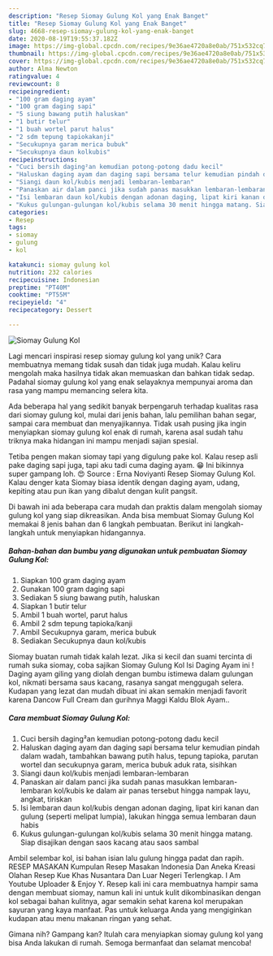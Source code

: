 ```yaml
---
description: "Resep Siomay Gulung Kol yang Enak Banget"
title: "Resep Siomay Gulung Kol yang Enak Banget"
slug: 4668-resep-siomay-gulung-kol-yang-enak-banget
date: 2020-08-19T19:55:37.182Z
image: https://img-global.cpcdn.com/recipes/9e36ae4720a8e0ab/751x532cq70/siomay-gulung-kol-foto-resep-utama.jpg
thumbnail: https://img-global.cpcdn.com/recipes/9e36ae4720a8e0ab/751x532cq70/siomay-gulung-kol-foto-resep-utama.jpg
cover: https://img-global.cpcdn.com/recipes/9e36ae4720a8e0ab/751x532cq70/siomay-gulung-kol-foto-resep-utama.jpg
author: Alma Newton
ratingvalue: 4
reviewcount: 8
recipeingredient:
- "100 gram daging ayam"
- "100 gram daging sapi"
- "5 siung bawang putih haluskan"
- "1 butir telur"
- "1 buah wortel parut halus"
- "2 sdm tepung tapiokakanji"
- "Secukupnya garam merica bubuk"
- "Secukupnya daun kolkubis"
recipeinstructions:
- "Cuci bersih daging²an kemudian potong-potong dadu kecil"
- "Haluskan daging ayam dan daging sapi bersama telur kemudian pindah dalam wadah, tambahkan bawang putih halus, tepung tapioka, parutan wortel dan secukupnya garam, merica bubuk aduk rata, sisihkan"
- "Siangi daun kol/kubis menjadi lembaran-lembaran"
- "Panaskan air dalam panci jika sudah panas masukkan lembaran-lembaran kol/kubis ke dalam air panas tersebut hingga nampak layu, angkat, tiriskan"
- "Isi lembaran daun kol/kubis dengan adonan daging, lipat kiri kanan dan gulung (seperti melipat lumpia), lakukan hingga semua lembaran daun habis"
- "Kukus gulungan-gulungan kol/kubis selama 30 menit hingga matang. Siap disajikan dengan saos kacang atau saos sambal"
categories:
- Resep
tags:
- siomay
- gulung
- kol

katakunci: siomay gulung kol 
nutrition: 232 calories
recipecuisine: Indonesian
preptime: "PT40M"
cooktime: "PT55M"
recipeyield: "4"
recipecategory: Dessert

---
```



![Siomay Gulung Kol](https://img-global.cpcdn.com/recipes/9e36ae4720a8e0ab/751x532cq70/siomay-gulung-kol-foto-resep-utama.jpg)

Lagi mencari inspirasi resep siomay gulung kol yang unik? Cara membuatnya memang tidak susah dan tidak juga mudah. Kalau keliru mengolah maka hasilnya tidak akan memuaskan dan bahkan tidak sedap. Padahal siomay gulung kol yang enak selayaknya mempunyai aroma dan rasa yang mampu memancing selera kita.

Ada beberapa hal yang sedikit banyak berpengaruh terhadap kualitas rasa dari siomay gulung kol, mulai dari jenis bahan, lalu pemilihan bahan segar, sampai cara membuat dan menyajikannya. Tidak usah pusing jika ingin menyiapkan siomay gulung kol enak di rumah, karena asal sudah tahu triknya maka hidangan ini mampu menjadi sajian spesial.

Tetiba pengen makan siomay tapi yang digulung pake kol. Kalau resep asli pake daging sapi juga, tapi aku tadi cuma daging ayam. 😁 Ini bikinnya super gampang loh. 😍 Source : Erna Noviyanti Resep Siomay Gulung Kol. Kalau denger kata Siomay biasa identik dengan daging ayam, udang, kepiting atau pun ikan yang dibalut dengan kulit pangsit.


Di bawah ini ada beberapa cara mudah dan praktis dalam mengolah siomay gulung kol yang siap dikreasikan. Anda bisa membuat Siomay Gulung Kol memakai 8 jenis bahan dan 6 langkah pembuatan. Berikut ini langkah-langkah untuk menyiapkan hidangannya.

<!--inarticleads1-->

##### Bahan-bahan dan bumbu yang digunakan untuk pembuatan Siomay Gulung Kol:

1. Siapkan 100 gram daging ayam
1. Gunakan 100 gram daging sapi
1. Sediakan 5 siung bawang putih, haluskan
1. Siapkan 1 butir telur
1. Ambil 1 buah wortel, parut halus
1. Ambil 2 sdm tepung tapioka/kanji
1. Ambil Secukupnya garam, merica bubuk
1. Sediakan Secukupnya daun kol/kubis


Siomay buatan rumah tidak kalah lezat. Jika si kecil dan suami tercinta di rumah suka siomay, coba sajikan Siomay Gulung Kol Isi Daging Ayam ini ! Daging ayam giling yang diolah dengan bumbu istimewa dalam gulungan kol, nikmati bersama saus kacang, rasanya sangat menggugah selera. Kudapan yang lezat dan mudah dibuat ini akan semakin menjadi favorit karena Dancow Full Cream dan gurihnya Maggi Kaldu Blok Ayam.. 

<!--inarticleads2-->

##### Cara membuat Siomay Gulung Kol:

1. Cuci bersih daging²an kemudian potong-potong dadu kecil
1. Haluskan daging ayam dan daging sapi bersama telur kemudian pindah dalam wadah, tambahkan bawang putih halus, tepung tapioka, parutan wortel dan secukupnya garam, merica bubuk aduk rata, sisihkan
1. Siangi daun kol/kubis menjadi lembaran-lembaran
1. Panaskan air dalam panci jika sudah panas masukkan lembaran-lembaran kol/kubis ke dalam air panas tersebut hingga nampak layu, angkat, tiriskan
1. Isi lembaran daun kol/kubis dengan adonan daging, lipat kiri kanan dan gulung (seperti melipat lumpia), lakukan hingga semua lembaran daun habis
1. Kukus gulungan-gulungan kol/kubis selama 30 menit hingga matang. Siap disajikan dengan saos kacang atau saos sambal


Ambil selembar kol, isi bahan isian lalu gulung hingga padat dan rapih. RESEP MASAKAN Kumpulan Resep Masakan Indonesia Dan Aneka Kreasi Olahan Resep Kue Khas Nusantara Dan Luar Negeri Terlengkap. I Am Youtube Uploader &amp; Enjoy Y. Resep kali ini cara membuatnya hampir sama dengan membuat siomay, namun kali ini untuk kulit dikombinasikan dengan kol sebagai bahan kulitnya, agar semakin sehat karena kol merupakan sayuran yang kaya manfaat. Pas untuk keluarga Anda yang mengiginkan kudapan atau menu makanan ringan yang sehat. 

Gimana nih? Gampang kan? Itulah cara menyiapkan siomay gulung kol yang bisa Anda lakukan di rumah. Semoga bermanfaat dan selamat mencoba!
